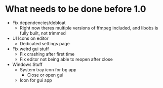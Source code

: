 # What needs to be done before 1.0
- Fix dependencies/debloat
    - Right now theres multiple versions of ffmpeg included, and libobs is fully built, not trimmed
- UI Icons on editor
    - Dedicated settings page
- Fix weird gui stuff
    - Fix crashing after first time
    - Fix editor not being able to reopen after close
- Windows Stuff
    - System tray icon for bg app
        - Close or open gui
    - Icon for gui app